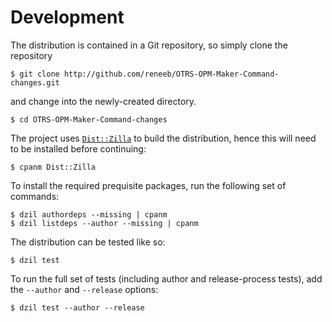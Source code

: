
# Development

The distribution is contained in a Git repository, so simply clone the
repository

```
$ git clone http://github.com/reneeb/OTRS-OPM-Maker-Command-changes.git
```

and change into the newly-created directory.

```
$ cd OTRS-OPM-Maker-Command-changes
```

The project uses [`Dist::Zilla`](https://metacpan.org/pod/Dist::Zilla) to
build the distribution, hence this will need to be installed before
continuing:

```
$ cpanm Dist::Zilla
```

To install the required prequisite packages, run the following set of
commands:

```
$ dzil authordeps --missing | cpanm
$ dzil listdeps --author --missing | cpanm
```

The distribution can be tested like so:

```
$ dzil test
```

To run the full set of tests (including author and release-process tests),
add the `--author` and `--release` options:

```
$ dzil test --author --release
```
